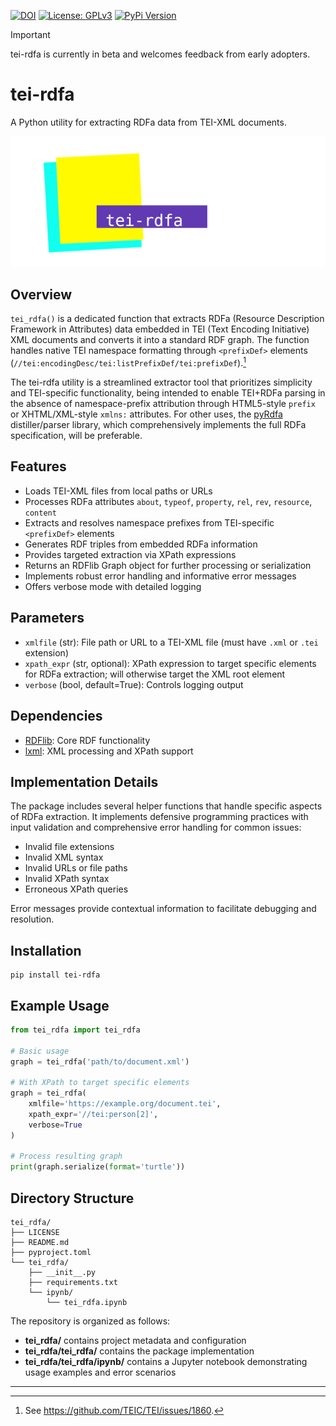 [![DOI](https://zenodo.org/badge/DOI/10.5281/zenodo.15234344.svg)](https://doi.org/10.5281/zenodo.15234344) [![License: GPLv3](https://img.shields.io/badge/License-GPLv3-green.svg)](https://www.gnu.org/licenses/gpl-3.0) [![PyPi Version](https://img.shields.io/pypi/v/tei-rdfa.svg)](https://pypi.python.org/pypi/tei-rdfa/)

> [!IMPORTANT]
> tei-rdfa is currently in beta and welcomes feedback from early adopters.

# tei-rdfa

A Python utility for extracting RDFa data from TEI-XML documents.

![tei-rdfa](tei-rdfa.png)

## Overview

`tei_rdfa()` is a dedicated function that extracts RDFa (Resource Description Framework in Attributes) data embedded in TEI (Text Encoding Initiative) XML documents and converts it into a standard RDF graph. The function handles native TEI namespace formatting through `<prefixDef>` elements (`//tei:encodingDesc/tei:listPrefixDef/tei:prefixDef`).[^1]

The tei-rdfa utility is a streamlined extractor tool that prioritizes simplicity and TEI-specific functionality, being intended to enable TEI+RDFa parsing in the absence of namespace-prefix attribution through HTML5-style `prefix` or XHTML/XML-style `xmlns:` attributes. For other uses, the [pyRdfa](https://pypi.org/project/pyRdfa3/) distiller/parser library, which comprehensively implements the full RDFa specification, will be preferable.

## Features

- Loads TEI-XML files from local paths or URLs
- Processes RDFa attributes `about`, `typeof`, `property`, `rel`, `rev`, `resource`, `content`
- Extracts and resolves namespace prefixes from TEI-specific `<prefixDef>` elements
- Generates RDF triples from embedded RDFa information
- Provides targeted extraction via XPath expressions
- Returns an RDFlib Graph object for further processing or serialization
- Implements robust error handling and informative error messages
- Offers verbose mode with detailed logging

## Parameters

- `xmlfile` (str): File path or URL to a TEI-XML file (must have `.xml` or `.tei` extension)
- `xpath_expr` (str, optional): XPath expression to target specific elements for RDFa extraction; will otherwise target the XML root element
- `verbose` (bool, default=True): Controls logging output

## Dependencies

- [RDFlib](https://rdflib.readthedocs.io): Core RDF functionality
- [lxml](https://lxml.de/): XML processing and XPath support

## Implementation Details

The package includes several helper functions that handle specific aspects of RDFa extraction. It implements defensive programming practices with input validation and comprehensive error handling for common issues:

- Invalid file extensions
- Invalid XML syntax
- Invalid URLs or file paths
- Invalid XPath syntax
- Erroneous XPath queries

Error messages provide contextual information to facilitate debugging and resolution.

## Installation

```shell
pip install tei-rdfa
```

## Example Usage

```python
from tei_rdfa import tei_rdfa

# Basic usage
graph = tei_rdfa('path/to/document.xml')

# With XPath to target specific elements
graph = tei_rdfa(
    xmlfile='https://example.org/document.tei',
    xpath_expr='//tei:person[2]',
    verbose=True
)

# Process resulting graph
print(graph.serialize(format='turtle'))
```

## Directory Structure

```
tei_rdfa/
├── LICENSE
├── README.md
├── pyproject.toml
└── tei_rdfa/
    ├── __init__.py
    ├── requirements.txt
    └── ipynb/
        └── tei_rdfa.ipynb
```
The repository is organized as follows:

- **tei_rdfa/** contains project metadata and configuration
- **tei_rdfa/tei_rdfa/** contains the package implementation
- **tei_rdfa/tei_rdfa/ipynb/** contains a Jupyter notebook demonstrating usage examples and error scenarios

---
[^1]: See https://github.com/TEIC/TEI/issues/1860.
